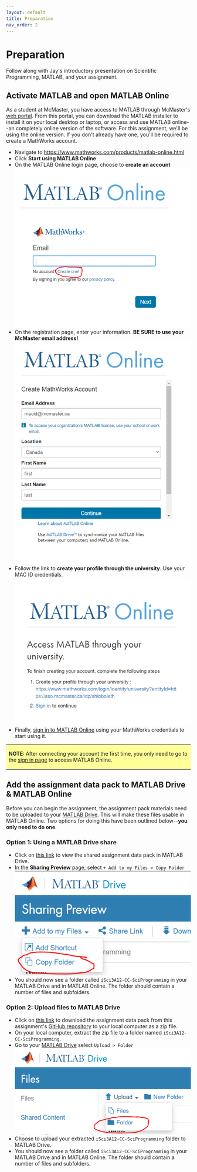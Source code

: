 ```yaml
---
layout: default
title: Preparation
nav_order: 2
---
```


# Preparation
Follow along with Jay's introductory presentation on Scientific Programming, MATLAB, and your assignment. 

## Activate MATLAB and open MATLAB Online
As a student at McMaster, you have access to MATLAB through McMaster's [web portal](https://www.mathworks.com/academia/tah-portal/mcmaster-university-31501097.html). From this portal, you can download the MATLAB installer to install it on your local desktop or laptop, or access and use MATLAB online--an completely online version of the software. For this assignment, we'll be using the online version. If you don't already have one, you'll be required to create a MathWorks account. 

- Navigate to https://www.mathworks.com/products/matlab-online.html
- Click **Start using MATLAB Online**
- On the MATLAB Online login page, choose to **create an account**
![login dialog box](assets/img/signup1.png)
- On the registration page, enter your information. **BE SURE to use your McMaster email address!**
![sign up dialog box](assets/img/signup2.png)
- Follow the link to **create your profile through the university**. Use your MAC ID credentials.
![account creation instructions](assets/img/signup3.png)
- Finally, [sign in to MATLAB Online](https://matlab.mathworks.com/) using your MathWorks credentials to start using it. 

<table style="background-color: #ffff99;">
<tbody>
<tr>
<td>
<p><b>NOTE:</b> After connecting your account the first time, you only need to go to the <a href="https://matlab.mathworks.com/">sign in page</a> to access MATLAB Online. </p>
</td>
</tr>
</tbody>
</table>

## Add the assignment data pack to MATLAB Drive & MATLAB Online
Before you can begin the assignment, the assignment pack materials need to be uploaded to your [MATLAB Drive](https://drive.matlab.com/files/). This will make these files usable in MATLAB Online. Two options for doing this have been outlined below--**you only need to do one**. 

### Option 1: Using a MATLAB Drive share
- Click on [this link](https://drive.matlab.com/sharing/3d411629-c97a-490e-b7bb-479b87616cdb) to view the shared assignment data pack in MATLAB Drive. 
- In the **Sharing Preview** page, select ```+ Add to my Files > Copy Folder```
![Matlab Drive sharing preview page](assets/img/matlab-drive-copy-folder.png)
- You should now see a folder called ```iSci3A12-CC-SciProgramming``` in your MATLAB Drive and in MATLAB Online. The folder should contain a number of files and subfolders.

### Option 2: Upload files to MATLAB Drive
- Click on [this link](https://github.com/iSci-3A12/scientific-programming/raw/main/assets/data/Matlab_Data_Pack/iSci3A12-CC-SciProgramming.zip) to download the assignment data pack from this assignment's [GitHub repository](https://github.com/iSci-3A12/scientific-programming) to your local computer as a zip file. 
- On your local computer, extract the zip file to a folder named ```iSci3A12-CC-SciProgramming```.
- Go to your [MATLAB Drive](https://drive.matlab.com/files/) select ```Upload > Folder```
![MATLAB Drive folder upload page](assets/img/matlab-drive-upload-folder.png)
- Choose to upload your extracted ```iSci3A12-CC-SciProgramming``` folder to MATLAB Drive.
- You should now see a folder called ```iSci3A12-CC-SciProgramming``` in your MATLAB Drive and in MATLAB Online. The folder should contain a number of files and subfolders.
